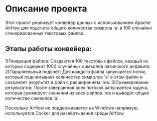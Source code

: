 # Описание проекта
Этот проект реализует конвейер данных с использованием Apache Airflow для подсчета общего количества символа 'a' в 100 случайно сгенерированных текстовых файлах.

## Этапы работы конвейера:
1)Генерация файлов: Создаются 100 текстовых файлов, каждый из которых содержит 1000 случайных символов латинского алфавита.
2)Параллельный подсчёт: Для каждого файла запускается поток, который подсчитывает количество символов 'a' в этом файле и сохраняет результат в файл с расширением .res.
3)Суммирование результатов: После завершения всех потоков запускается задача, которая суммирует значения из всех файлов .res и выводит общее количество символов 'a'.

Поскольку Airflow не поддерживается на Windows напрямую, используется Docker для развёртывания среды Airflow.
